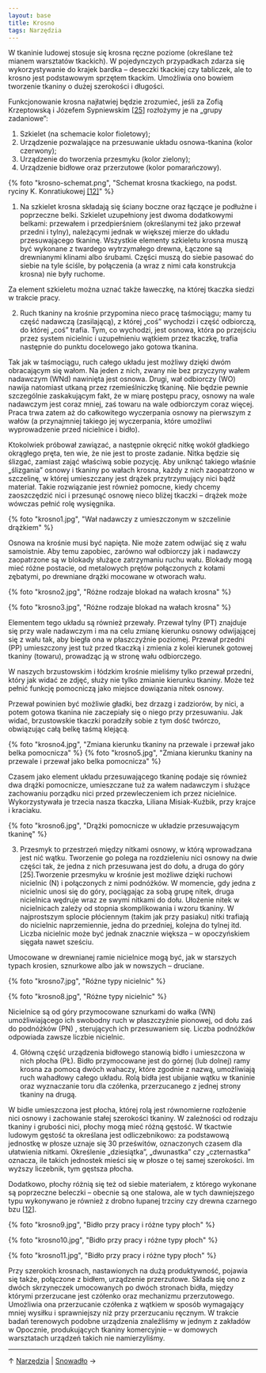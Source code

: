 ```yaml
---
layout: base
title: Krosno
tags: Narzędzia
---
```


W tkaninie ludowej stosuje się krosna ręczne poziome (określane też mianem warsztatów tkackich). W pojedynczych przypadkach zdarza się wykorzystywanie do krajek bardka – deseczki tkackiej czy tabliczek, ale to krosno jest podstawowym sprzętem tkackim. Umożliwia ono bowiem tworzenie tkaniny o dużej szerokości i długości.

Funkcjonowanie krosna najłatwiej będzie zrozumieć, jeśli za Zofią Krzeptowską i Józefem Sypniewskim [[25][bibliografia]] rozłożymy je na „grupy zadaniowe”:

1. Szkielet (na schemacie kolor fioletowy);
2. Urządzenie pozwalające na przesuwanie układu osnowa-tkanina (kolor czerwony);
3. Urządzenie do tworzenia przesmyku (kolor zielony);
4. Urządzenie bidłowe oraz przerzutowe (kolor pomarańczowy).

{% foto "krosno-schemat.png", "Schemat krosna tkackiego, na podst. ryciny K. Konratiukowej <a href='/slowniczek-i-bibliografia/#bibliografia'>[12]</a>" %}

1. Na szkielet krosna składają się ściany boczne oraz łączące je podłużne i poprzeczne belki. Szkielet uzupełniony jest dwoma dodatkowymi belkami: przewałem i przedpierśniem (określanymi też jako przewał przedni i tylny), należącymi jednak w większej mierze do układu przesuwającego tkaninę. Wszystkie elementy szkieletu krosna muszą być wykonane z twardego wytrzymałego drewna, Łączone są drewnianymi klinami albo śrubami. Części muszą do siebie pasować do siebie na tyle ściśle, by połączenia (a wraz z nimi cała konstrukcja krosna) nie były ruchome.

Za element szkieletu można uznać także ławeczkę, na której tkaczka siedzi w trakcie pracy.

2. Ruch tkaniny na krośnie przypomina nieco pracę taśmociągu; mamy tu część nadawczą (zasilającą), z której „coś” wychodzi i część odbiorczą, do której „coś” trafia. Tym, co wychodzi, jest osnowa, która po przejściu przez system nicielnic i uzupełnieniu wątkiem przez tkaczkę, trafia następnie do punktu docelowego jako gotowa tkanina.

Tak jak w taśmociągu, ruch całego układu jest możliwy dzięki dwóm obracającym się wałom. Na jeden z nich, zwany nie bez przyczyny wałem nadawczym (WNd) nawinięta jest osnowa. Drugi, wał odbiorczy (WO) nawija natomiast utkaną przez rzemieślniczkę tkaninę. Nie będzie pewnie szczególnie zaskakującym fakt, że w miarę postępu pracy, osnowy na wale nadawczym jest coraz mniej, zaś towaru na wale odbiorczym coraz więcej. Praca trwa zatem aż do całkowitego wyczerpania osnowy na pierwszym z wałów (a przynajmniej takiego jej wyczerpania, które umożliwi wyprowadzenie przed nicielnice i bidło).

Ktokolwiek próbował zawiązać, a następnie okręcić nitkę wokół gładkiego okrągłego pręta, ten wie, że nie jest to proste zadanie. Nitka będzie się ślizgać, zamiast zająć właściwą sobie pozycję. Aby uniknąć takiego właśnie „ślizgania” osnowy i tkaniny po wałach krosna, każdy z nich zaopatrzono w szczelinę, w której umieszczany jest drążek przytrzymujący nici bądź materiał. Takie rozwiązanie jest również pomocne, kiedy chcemy zaoszczędzić nici i przesunąć osnowę nieco bliżej tkaczki – drążek może wówczas pełnić rolę wysięgnika.

{% foto "krosno1.jpg", "Wał nadawczy z umieszczonym w szczelinie drążkiem" %}

Osnowa na krośnie musi być napięta. Nie może zatem odwijać się z wału samoistnie. Aby temu zapobiec, zarówno wał odbiorczy jak i nadawczy zaopatrzone są w blokady służące zatrzymaniu ruchu wału. Blokady mogą mieć różne postacie, od metalowych prętów połączonych z kołami zębatymi, po drewniane drążki mocowane w otworach wału.

{% foto "krosno2.jpg", "Różne rodzaje blokad na wałach krosna" %}

{% foto "krosno3.jpg", "Różne rodzaje blokad na wałach krosna" %}

Elementem tego układu są również przewały. Przewał tylny (PT) znajduje się przy wale nadawczym i ma na celu zmianę kierunku osnowy odwijającej się z wału tak, aby biegła ona w płaszczyźnie poziomej. Przewał przedni (PP) umieszczony jest tuż przed tkaczką i zmienia z kolei kierunek gotowej tkaniny (towaru), prowadząc ją w stronę wału odbiorczego.

W naszych brzustowskim i łódzkim krośnie mieliśmy tylko przewał przedni, który jak widać ze zdjęć, służy nie tylko zmianie kierunku tkaniny. Może też pełnić funkcję pomocniczą jako miejsce dowiązania nitek osnowy.

Przewał powinien być możliwie gładki, bez drzazg i zadziorów, by nici, a potem gotowa tkanina nie zaczepiały się o niego przy przesuwaniu. Jak widać, brzustowskie tkaczki poradziły sobie z tym dość twórczo, obwiązując całą belkę taśmą klejącą.

{% foto "krosno4.jpg", "Zmiana kierunku tkaniny na przewale i przewał jako belka pomocnicza" %}
{% foto "krosno5.jpg", "Zmiana kierunku tkaniny na przewale i przewał jako belka pomocnicza" %}

Czasem jako element układu przesuwającego tkaninę podaje się również dwa drążki pomocnicze, umieszczane tuż za wałem nadawczym i służące zachowaniu porządku nici przed przewleczeniem ich przez nicielnice. Wykorzystywała je trzecia nasza tkaczka, Liliana Misiak-Kuźbik, przy krajce i kraciaku.

{% foto "krosno6.jpg", "Drążki pomocnicze w układzie przesuwającym tkaninę" %}

3. Przesmyk to przestrzeń między nitkami osnowy, w którą wprowadzana jest nić wątku. Tworzenie go polega na rozdzieleniu nici osnowy na dwie części tak, że jedna z nich przesuwana jest do dołu, a druga do góry [25].Tworzenie przesmyku w krośnie jest możliwe dzięki ruchowi nicielnic (N) i połączonych z nimi podnóżków. W momencie, gdy jedna z nicielnic unosi się do góry, pociągając za sobą grupę nitek, druga nicielnica wędruje wraz ze swymi nitkami do dołu. Ułożenie nitek w nicielnicach zależy od stopnia skomplikowania i wzoru tkaniny. W najprostszym splocie płóciennym (takim jak przy pasiaku) nitki trafiają do nicielnic naprzemiennie, jedna do przedniej, kolejna do tylnej itd. Liczba nicielnic może być jednak znacznie większa – w opoczyńskiem sięgała nawet sześciu.

Umocowane w drewnianej ramie nicielnice mogą być, jak w starszych typach krosien, sznurkowe albo jak w nowszych – druciane.

{% foto "krosno7.jpg", "Różne typy nicielnic" %}

{% foto "krosno8.jpg", "Różne typy nicielnic" %}

Nicielnice są od góry przymocowane sznurkami do wałka (WN) umożliwiającego ich swobodny ruch w płaszczyźnie pionowej, od dołu zaś do podnóżków (PN) , sterujących ich przesuwaniem się. Liczba podnóżków odpowiada zawsze liczbie nicielnic.

4. Główną część urządzenia bidłowego stanowią bidło i umieszczona w nich płocha (PŁ). Bidło przymocowane jest do górnej (lub dolnej) ramy krosna za pomocą dwóch wahaczy, które zgodnie z nazwą, umożliwiają ruch wahadłowy całego układu. Rolą bidła jest ubijanie wątku w tkaninie oraz wyznaczanie toru dla czółenka, przerzucanego z jednej strony tkaniny na drugą.

W bidle umieszczona jest płocha, której rolą jest równomierne rozłożenie nici osnowy i zachowanie stałej szerokości tkaniny. W zależności od rodzaju tkaniny i grubości nici, płochy mogą mieć różną gęstość. W tkactwie ludowym gęstość ta określana jest odliczebnikowo: za podstawową jednostkę w płosze uznaje się 30 prześwitów, oznaczonych czasem dla ułatwienia nitkami. Określenie „dziesiątka”, „dwunastka” czy „czternastka” oznacza, ile takich jednostek mieści się w płosze o tej samej szerokości. Im wyższy liczebnik, tym gęstsza płocha.

Dodatkowo, płochy różnią się też od siebie materiałem, z którego wykonane są poprzeczne beleczki – obecnie są one stalowa, ale w tych dawniejszego typu wykonywano je również z drobno łupanej trzciny czy drewna czarnego bzu [[12][bibliografia]].

{% foto "krosno9.jpg", "Bidło przy pracy i różne typy płoch" %}

{% foto "krosno10.jpg", "Bidło przy pracy i różne typy płoch" %}

{% foto "krosno11.jpg", "Bidło przy pracy i różne typy płoch" %}

Przy szerokich krosnach, nastawionych na dużą produktywność, pojawia się także, połączone z bidłem, urządzenie przerzutowe. Składa się ono z dwóch skrzyneczek umocowanych po dwóch stronach bidła, między którymi przerzucane jest czółenko oraz mechanizmu przerzutowego. Umożliwia ona przerzucanie czółenka z wątkiem w sposób wymagający mniej wysiłku i sprawniejszy niż przy przerzucaniu ręcznym. W trakcie badań terenowych podobne urządzenia znaleźliśmy w jednym z zakładów w Opocznie, produkujących tkaniny komercyjnie – w domowych warsztatach urządzeń takich nie namierzyliśmy.

---

↑ [Narzędzia](/narzedzia/#main) | [Snowadło](/narzedzia/snowadlo/#main) →

[bibliografia]: /bibliografia/#main